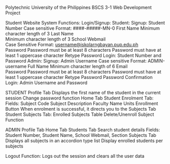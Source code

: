 Polytechnic University of the Philippines
BSCS 3-1 Web Development Project

Student Website System
Functions:
Login/Signup:
    Student:
        Signup:
            Student Number
                Case sensitive Format: ####-#####-MN-0 
            First Name
                Minimum character length of 3
            Last Name    
                Minimum character length of 3
            School Webmail     
                Case Sensitive Format: username@iskolarngbayan.pup.edu.ph      
            Password
                Password must be at least 8 characters
                Password must have at least 1 uppercase character
            Retype Password
        Login:
            Student Number and Password
    Admin:
        Signup:
            Admin Username
                Case sensitive Format: ADMIN-username
            Full Name
                Minimum character length of 6
            Email     
            Password
                Password must be at least 8 characters
                Password must have at least 1 uppercase character
            Retype Password
                Password Confirmation
        Login:
            Admin Username and Password

STUDENT
    Profile Tab
        Displays the first name of the student in the current session
        Change password function
    Home Tab
    Student Enrolment Tab:
        Fields:
            Subject Code
            Subject Description
            Faculty Name
            Units
        Enrollment Button
            When enrolment is successful, it directs you to the Subjects Tab
    Student Subjects Tab:
        Enrolled Subjects Table
        Delete/Unenroll Subject Function

ADMIN
    Profile Tab
    Home Tab
    Students Tab
        Search student details
            Fields: Student Number, Student Name, School Webmail, Section
    Subjects Tab
        Displays all subjects in an accordion type list
        Display enrolled students per subjects

Logout Function:
    Logs out the session and clears all the user data




    
